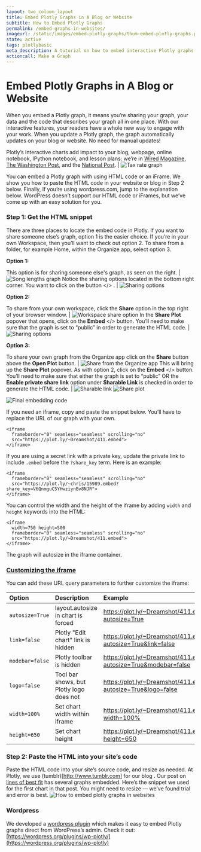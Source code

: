```yaml
---
layout: two_column_layout
title: Embed Plotly Graphs in A Blog or Website
subtitle: How to Embed Plotly Graphs
permalink: /embed-graphs-in-websites/
imageurl: /static/images/embed-plotly-graphs/thum-embed-plotly-graphs.png
state: active
tags: plotlybasic
meta_description: A tutorial on how to embed interactive Plotly graphs in websites, blogs, iframes, Tumblr, and Wordpress. Plotly is the easiest way to graph and share your data.
actioncall: Make a Graph
---
```


# Embed Plotly Graphs in A Blog or Website

When you embed a Plotly graph, it means you’re sharing your graph, your data and the code that describes your graph all in one place. With our interactive features, your readers have a whole new way to engage with your work. When you update a Plotly graph, the graph automatically updates on your blog or website. No need for manual updates!

Plotly’s interactive charts add impact to your blog, webpage, online notebook, IPython notebook, and lesson plans: we’re in [Wired Magazine](http://www.wired.com/2014/08/lego-cost), [The Washington Post](http://www.washingtonpost.com/blogs/wonkblog/wp/2013/06/14/do-low-taxes-on-the-rich-leave-the-middle-class-with-lower-wages/), and the [National Post](http://sports.nationalpost.com/2014/08/02/how-does-p-k-subbans-new-contract-stack-up-against-other-elite-nhl-defencemen). | ![Tax rate graph](/static/images/embed-plotly-graphs/tax-rates.png)

You can embed a Plotly graph with using HTML code or an iFrame. We show you how to paste the HTML code in your website or blog in Step 2 below. Finally, if you’re using wordpress.com, jump to the explanation below. WordPress doesn’t support our HTML code or iFrames, but we’ve come up with an easy solution for you.

### Step 1: Get the HTML snippet

There are three places to locate the embed code in Plotly.  If you want to share someone else’s graph, option 1 is the easier choice.  If you’re in your own Workspace, then you’ll want to check out option 2. To share from a folder, for example Home, within the Organize app, select option 3.


**Option 1:**

This option is for sharing someone else's graph, as seen on the right. | ![Song lengths graph](/static/images/embed-plotly-graphs/song-length.png)
Notice the sharing options located in the bottom right corner.  You want to click on the button &lt;/&gt; . | ![Sharing options](/static/images/embed-plotly-graphs/sharing-options.png)

**Option 2:**

To share from your own workspace, click the **Share** option in the top right of your browser window. | ![Workspace share option](/static/images/embed-plotly-graphs/workspace-share-option.png)
In the **Share Plot** popover that opens, click on the **Embed** &lt;/&gt; button. You’ll need to make sure that the graph is set to “public” in order to generate the HTML code. | ![Sharing options](/static/images/embed-plotly-graphs/share-plot.png)

**Option 3:**

To share your own graph from the Organize app click on the **Share** button above the **Open Plot** button. | ![Share from the Organize app](/static/images/embed-plotly-graphs/share-from-organize-app.png)
This will bring up the **Share Plot** popover. As with option 2, click on the **Embed** &lt;/&gt; button. You’ll need to make sure that either the graph is set to “public” OR the **Enable private share link** option under **Sharable Link** is checked in order to generate the HTML code. | ![Sharable link](/static/images/embed-plotly-graphs/sharable-link.png) ![Share plot](/static/images/embed-plotly-graphs/share-plot.png)

![Final embedding code](/static/images/embed-plotly-graphs/embed-code.png)


If you need an iframe, copy and paste the snippet below.  You’ll have to replace the URL of our graph with your own.

    <iframe
      frameborder="0" seamless="seamless" scrolling="no"
      src="https://plot.ly/~Dreamshot/411.embed">
    </iframe>


If you are using a secret link with a private key, update the private link to include `.embed` before the `?share_key` term. Here is an example:

    <iframe
      frameborder="0" seamless="seamless" scrolling="no"
      src="https://plot.ly/~chris/15989.embed?share_key=V6QnmguC5YHwziynBv8NJR">
    </iframe>


You can control the width and the height of the iframe by adding `width` and `height` keywords into the HTML:


    <iframe
      width=750 height=500
      frameborder="0" seamless="seamless" scrolling="no"
      src="https://plot.ly/~Dreamshot/411.embed">
    </iframe>


The graph will autosize in the iframe container.

### [Customizing the iframe](#options)

You can add these URL query parameters to further customize the iframe:

| Option  | Description  | Example |
|:-----|:---------|:---------------|
| ```autosize=True``` | layout.autosize in chart is forced | https://plot.ly/~Dreamshot/411.embed?autosize=True |
| ```link=false``` | Plotly "Edit chart" link is hidden | https://plot.ly/~Dreamshot/411.embed?autosize=True&link=false |
| ```modebar=false``` | Plotly toolbar is hidden | https://plot.ly/~Dreamshot/411.embed?autosize=True&modebar=false |
| ```logo=false``` | Tool bar shows, but Plotly logo does not | https://plot.ly/~Dreamshot/411.embed?autosize=True&logo=false |
| ```width=100%``` | Set chart width within iframe | https://plot.ly/~Dreamshot/411.embed?width=100% |
| ```height=650``` | Set chart height | https://plot.ly/~Dreamshot/411.embed?height=650 |

### Step 2: Paste the HTML into your site’s code

Paste the HTML code into your site’s source code, and resize as needed.  At Plotly, we use (tumblr)[http://www.tumblr.com] for our blog . Our post on [lines of best fit](/create-a-line-of-best-fit-online/) has several graphs embedded.  Here’s the snippet we used for the first chart in that post.  You might need to resize &#8212; we’ve found trial and error is best.
![How to embed plotly graphs in websites](/static/images/embed-plotly-graphs/plotly-blog-post.png)

### Wordpress

We developed a [wordpress plugin](https://wordpress.org/plugins/wp-plotly) which makes it easy to embed Plotly graphs direct from WordPress&#8217;s admin. Check it out: [https://wordpress.org/plugins/wp-plotly/](https://wordpress.org/plugins/wp-plotly)

